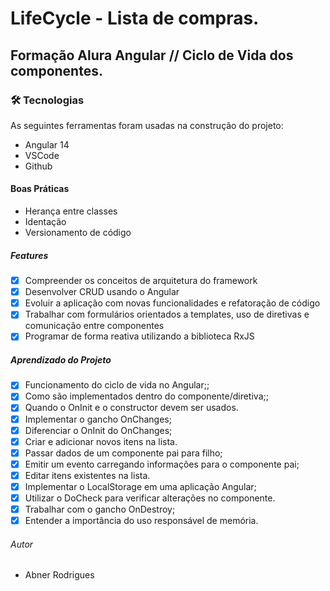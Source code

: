 # LifeCycle - Lista de compras.

## Formação Alura Angular // Ciclo de Vida dos componentes.

### 🛠 Tecnologias

As seguintes ferramentas foram usadas na construção do projeto:

- Angular 14
- VSCode 
- Github

#### Boas Práticas

- Herança entre classes
- Identação
- Versionamento de código

##### Features

- [x] Compreender os conceitos de arquitetura do framework
- [x] Desenvolver CRUD usando o Angular
- [x] Evoluir a aplicação com novas funcionalidades e refatoração de código
- [x] Trabalhar com formulários orientados a templates, uso de diretivas e comunicação entre componentes
- [x] Programar de forma reativa utilizando a biblioteca RxJS

##### Aprendizado do Projeto

- [x] Funcionamento do ciclo de vida no Angular;;
- [x] Como são implementados dentro do componente/diretiva;;
- [x] Quando o OnInit e o constructor devem ser usados.
- [x] Implementar o gancho OnChanges;
- [x] Diferenciar o OnInit do OnChanges;
- [x] Criar e adicionar novos itens na lista.
- [x] Passar dados de um componente pai para filho;
- [x] Emitir um evento carregando informações para o componente pai;
- [x] Editar itens existentes na lista.
- [x] Implementar o LocalStorage em uma aplicação Angular;
- [x] Utilizar o DoCheck para verificar alterações no componente.
- [x] Trabalhar com o gancho OnDestroy;
- [x] Entender a importância do uso responsável de memória.

###### Autor
- Abner Rodrigues 
